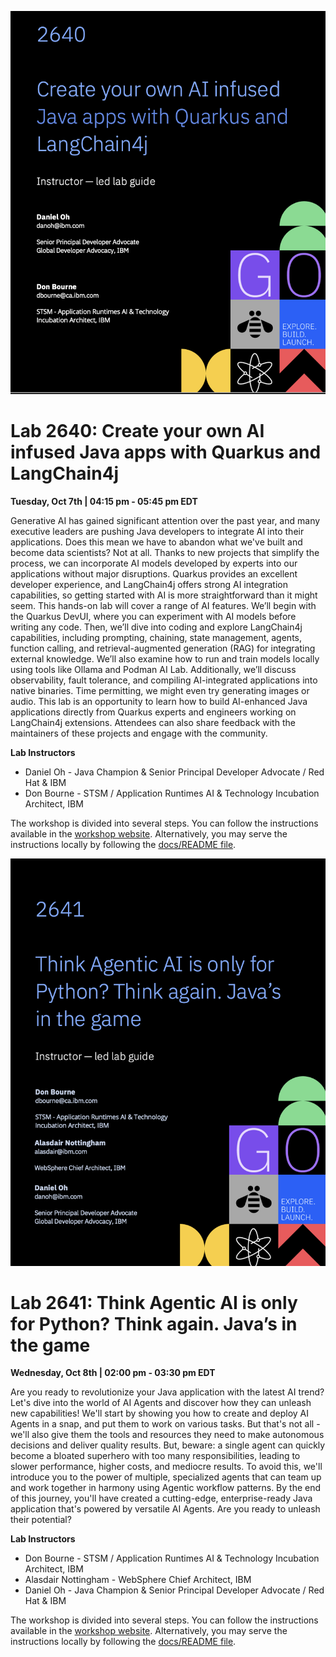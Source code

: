 ![Lab 2640](./docs/docs/images/ibm-txc-2640.png)

# Lab 2640: Create your own AI infused Java apps with Quarkus and LangChain4j

**Tuesday, Oct 7th | 04:15 pm - 05:45 pm EDT**

Generative AI has gained significant attention over the past year, and many executive leaders are pushing Java developers to integrate AI into their applications. 
Does this mean we have to abandon what we've built and become data scientists? Not at all. 
Thanks to new projects that simplify the process, we can incorporate AI models developed by experts into our applications without major disruptions. 
Quarkus provides an excellent developer experience, and LangChain4j offers strong AI integration capabilities, so getting started with AI is more straightforward than it might seem. 
This hands-on lab will cover a range of AI features. We’ll begin with the Quarkus DevUI, where you can experiment with AI models before writing any code. 
Then, we’ll dive into coding and explore LangChain4j capabilities, including prompting, chaining, state management, agents, function calling, and retrieval-augmented generation (RAG) for integrating external knowledge. 
We’ll also examine how to run and train models locally using tools like Ollama and Podman AI Lab. Additionally, we’ll discuss observability, fault tolerance, and compiling AI-integrated applications into native binaries. 
Time permitting, we might even try generating images or audio. This lab is an opportunity to learn how to build AI-enhanced Java applications directly from Quarkus experts and engineers working on LangChain4j extensions. 
Attendees can also share feedback with the maintainers of these projects and engage with the community.

**Lab Instructors**

* Daniel Oh - Java Champion & Senior Principal Developer Advocate / Red Hat & IBM
* Don Bourne - STSM / Application Runtimes AI & Technology Incubation Architect, IBM

The workshop is divided into several steps. You can follow the instructions available in the [workshop website](https://danieloh30.github.io/quarkus-workshop-langchain4j/).
Alternatively, you may serve the instructions locally by following the [docs/README file](docs/README.md).

![Lab 2641](./docs/docs/images/ibm-txc-2641.png)

# Lab 2641: Think Agentic AI is only for Python? Think again. Java’s in the game

**Wednesday, Oct 8th | 02:00 pm - 03:30 pm EDT**

Are you ready to revolutionize your Java application with the latest AI trend? Let's dive into the world of AI Agents and discover how they can unleash new capabilities! 
We'll start by showing you how to create and deploy AI Agents in a snap, and put them to work on various tasks. 
But that's not all - we'll also give them the tools and resources they need to make autonomous decisions and deliver quality results. 
But, beware: a single agent can quickly become a bloated superhero with too many responsibilities, leading to slower performance, higher costs, and mediocre results. 
To avoid this, we'll introduce you to the power of multiple, specialized agents that can team up and work together in harmony using Agentic workflow patterns. 
By the end of this journey, you'll have created a cutting-edge, enterprise-ready Java application that's powered by versatile AI Agents. 
Are you ready to unleash their potential?

**Lab Instructors**

* Don Bourne - STSM / Application Runtimes AI & Technology Incubation Architect, IBM
* Alasdair Nottingham - WebSphere Chief Architect, IBM
* Daniel Oh - Java Champion & Senior Principal Developer Advocate / Red Hat & IBM

The workshop is divided into several steps. You can follow the instructions available in the [workshop website](https://danieloh30.github.io/quarkus-workshop-langchain4j/). 
Alternatively, you may serve the instructions locally by following the [docs/README file](docs/README.md).

